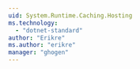 ```yaml
---
uid: System.Runtime.Caching.Hosting
ms.technology: 
  - "dotnet-standard"
author: "Erikre"
ms.author: "erikre"
manager: "ghogen"
---
```

